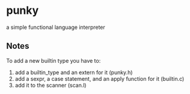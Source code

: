 # punky
a simple functional language interpreter

## Notes
To add a new builtin type you have to:

  1) add a builtin_type and an extern for it (punky.h)
  2) add a sexpr, a case statement, and an apply function for it (builtin.c)
  2) add it to the scanner (scan.l)
